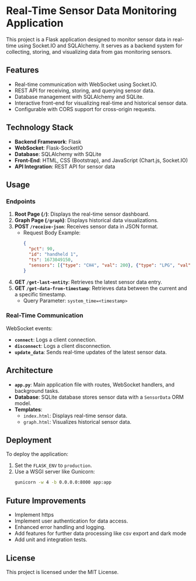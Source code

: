 
# Real-Time Sensor Data Monitoring Application

This project is a Flask application designed to monitor sensor data in real-time using Socket.IO and SQLAlchemy. It serves as a backend system for collecting, storing, and visualizing data from gas monitoring sensors.

## Features

- Real-time communication with WebSocket using Socket.IO.
- REST API for receiving, storing, and querying sensor data.
- Database management with SQLAlchemy and SQLite.
- Interactive front-end for visualizing real-time and historical sensor data.
- Configurable with CORS support for cross-origin requests.

## Technology Stack

- **Backend Framework**: Flask
- **WebSocket**: Flask-SocketIO
- **Database**: SQLAlchemy with SQLite
- **Front-End**: HTML, CSS (Bootstrap), and JavaScript (Chart.js, Socket.IO)
- **API Integration**: REST API for sensor data

## Usage

### Endpoints

1. **Root Page (`/`)**: Displays the real-time sensor dashboard.
2. **Graph Page (`/graph`)**: Displays historical data visualizations.
3. **POST `/receive-json`**: Receives sensor data in JSON format.
   - Request Body Example:
     ```json
     {
       "pct": 90,
       "id": "handheld 1",
       "ts": 1673049150,
       "sensors": [{"type": "CH4", "val": 200}, {"type": "LPG", "val": 1280}, {"type": "CO", "val": 726}, {"type": "CH", "val": 3856}]
     }
     ```
4. **GET `/get-last-entity`**: Retrieves the latest sensor data entry.
5. **GET `/get-data-from-timestamp`**: Retrieves data between the current and a specific timestamp.
   - Query Parameter: `system_time=<timestamp>`

### Real-Time Communication
WebSocket events:
- **`connect`**: Logs a client connection.
- **`disconnect`**: Logs a client disconnection.
- **`update_data`**: Sends real-time updates of the latest sensor data.

## Architecture

- **`app.py`**: Main application file with routes, WebSocket handlers, and background tasks.
- **Database**: SQLite database stores sensor data with a `SensorData` ORM model.
- **Templates**:
  - `index.html`: Displays real-time sensor data.
  - `graph.html`: Visualizes historical sensor data.

## Deployment

To deploy the application:
1. Set the `FLASK_ENV` to `production`.
2. Use a WSGI server like Gunicorn:
   ```bash
   gunicorn -w 4 -b 0.0.0.0:8000 app:app
   ```

## Future Improvements

- Implement https
- Implement user authentication for data access.
- Enhanced error handling and logging.
- Add features for further data processing like csv export and dark mode
- Add unit and integration tests.

## License

This project is licensed under the MIT License.
